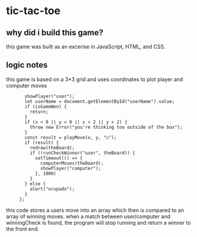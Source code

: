 # tic-tac-toe
## why did i build this game?
this game was built as an excerise in JavaScript, HTML, and CSS. 
## logic notes
this game is based on a 3*3 grid and uses coordinates to plot player and computer moves 
```function theGame(e) {
       showPlayer("user");
       let userName = document.getElementById("userName").value;
       if (isGameWon) {
         return;
       }
       if (x < 0 || y < 0 || x > 2 || y > 2) {
         throw new Error("you're thinking too outside of the box");
       }
       const result = playMove(x, y, "○");
       if (result) {
         redraw(theBoard);
         if (!runCheckWinner("user", theBoard)) {
           setTimeout(() => {
             computerMoves(theBoard);
             showPlayer("computer");
           }, 1000)
         }
       } else {
         alert("ocupado");
       }
     };
```

this code stores a users move into an array which then is compared to an array of winning moves. 
when a match between user/computer and winningCheck is found, the program will stop running and return a winner to the front end.